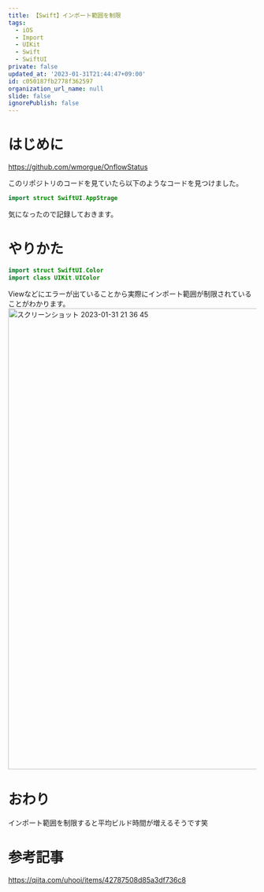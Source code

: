 ```yaml
---
title: 【Swift】インポート範囲を制限
tags:
  - iOS
  - Import
  - UIKit
  - Swift
  - SwiftUI
private: false
updated_at: '2023-01-31T21:44:47+09:00'
id: c050187fb2778f362597
organization_url_name: null
slide: false
ignorePublish: false
---
```

# はじめに
https://github.com/wmorgue/OnflowStatus

このリポジトリのコードを見ていたら以下のようなコードを見つけました。

```swift
import struct SwiftUI.AppStrage
```

気になったので記録しておきます。

# やりかた
```swift
import struct SwiftUI.Color
import class UIKit.UIColor
```

Viewなどにエラーが出ていることから実際にインポート範囲が制限されていることがわかります。
<img width="937" alt="スクリーンショット 2023-01-31 21 36 45" src="https://user-images.githubusercontent.com/84154073/215761689-180855b7-d485-482f-be03-c3ad1b01efd2.png">

# おわり
インポート範囲を制限すると平均ビルド時間が増えるそうです笑

# 参考記事
https://qiita.com/uhooi/items/42787508d85a3df736c8

